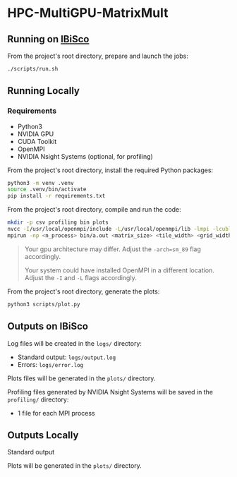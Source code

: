 # HPC-MultiGPU-MatrixMult

## Running on [IBiSco](https://ibiscohpc-wiki.scope.unina.it/)

From the project's root directory, prepare and launch the jobs:

```bash
./scripts/run.sh
```

## Running Locally

### Requirements
- Python3
- NVIDIA GPU
- CUDA Toolkit
- OpenMPI
- NVIDIA Nsight Systems (optional, for profiling)

From the project's root directory, install the required Python packages:
```bash
python3 -m venv .venv
source .venv/bin/activate
pip install -r requirements.txt
```

From the project's root directory, compile and run the code:

```bash
mkdir -p csv profiling bin plots
nvcc -I/usr/local/openmpi/include -L/usr/local/openmpi/lib -lmpi -lcublas -lm -arch=sm_89 src/main.cu src/utils.cu src/phpc_matrix_operations.cu -o bin/a.out
mpirun -np <n_process> bin/a.out <matrix_size> <tile_width> <grid_width> <grid_height> <test_name>
```

> Your gpu architecture may differ. Adjust the `-arch=sm_89` flag accordingly.
> 
> Your system could have installed OpenMPI in a different location. Adjust the `-I` and `-L` flags accordingly.

From the project's root directory, generate the plots:
```bash
python3 scripts/plot.py
```

## Outputs on IBiSco

Log files will be created in the `logs/` directory:
-   Standard output: `logs/output.log`
-   Errors: `logs/error.log`

Plots files will be generated in the `plots/` directory.

Profiling files generated by NVIDIA Nsight Systems will be saved in the `profiling/` directory:
-   1 file for each MPI process

## Outputs Locally

Standard output

Plots will be generated in the `plots/` directory.